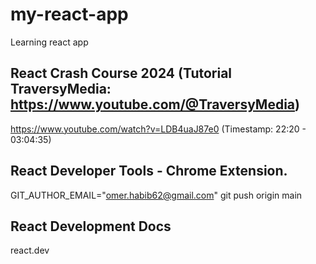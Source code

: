 # my-react-app
Learning react app


## React Crash Course 2024 (Tutorial TraversyMedia: https://www.youtube.com/@TraversyMedia)
https://www.youtube.com/watch?v=LDB4uaJ87e0 (Timestamp: 22:20 - 03:04:35)

## React Developer Tools - Chrome Extension.

GIT_AUTHOR_EMAIL="omer.habib62@gmail.com" git push origin main


## React Development Docs
react.dev
